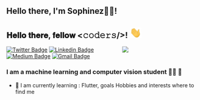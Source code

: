## Hello there, I'm Sophinez🌟👋!

<h2> 𝐇𝐞𝐥𝐥𝐨 𝐭𝐡𝐞𝐫𝐞, 𝐟𝐞𝐥𝐥𝐨𝐰 <𝚌𝚘𝚍𝚎𝚛𝚜/>! <img src="https://raw.githubusercontent.com/ABSphreak/ABSphreak/master/gifs/Hi.gif" width="30px"></h2>

<img align='right' src='https://user-images.githubusercontent.com/5713670/87202985-820dcb80-c2b6-11ea-9f56-7ec461c497c3.gif' width='200"'>

[![Twitter Badge](https://img.shields.io/badge/-@Harshkhatri24-1ca0f1?style=flat-square&labelColor=1ca0f1&logo=twitter&logoColor=white&link=https://twitter.com/Harshkhatri24)](https://twitter.com/Harshkhatri24) 
[![Linkedin Badge](https://img.shields.io/badge/-harshkumarkhatri-blue?style=flat-square&logo=Linkedin&logoColor=white&link=https://www.linkedin.com/in/harshkumarkhatri/)](https://www.linkedin.com/in/harshkumarkhatri/) [![Medium Badge](https://img.shields.io/badge/-@mailharshkhatri-03a57a?style=flat-square&labelColor=000000&logo=Medium&link=https://medium.com/@mailharshkhatri/)](https://medium.com/harsh-kumar-khatri)
[![Gmail Badge](https://img.shields.io/badge/-mailharshkhatri@gmail.com-c14438?style=flat-square&logo=Gmail&logoColor=white&link=mailto:maila.sophinez@gmail.com)](mailto:mailharshkhatri@gmail.com)

### I am a machine learning and computer vision student 👩‍💻 🤖 
- 🌱 I am currently learning : Flutter, 
goals
Hobbies and interests
where to find me

